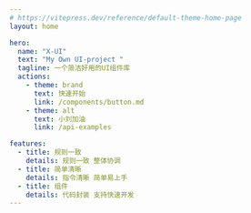 ```yaml
---
# https://vitepress.dev/reference/default-theme-home-page
layout: home

hero:
  name: "X-UI"
  text: "My Own UI-project "
  tagline: 一个简洁好用的UI组件库
  actions:
    - theme: brand
      text: 快速开始
      link: /components/button.md
    - theme: alt
      text: 小刘加油
      link: /api-examples

features:
  - title: 规则一致
    details: 规则一致 整体协调
  - title: 简单清晰
    details: 指令清晰 简单易上手
  - title: 组件
    details: 代码封装 支持快速开发
---
```


